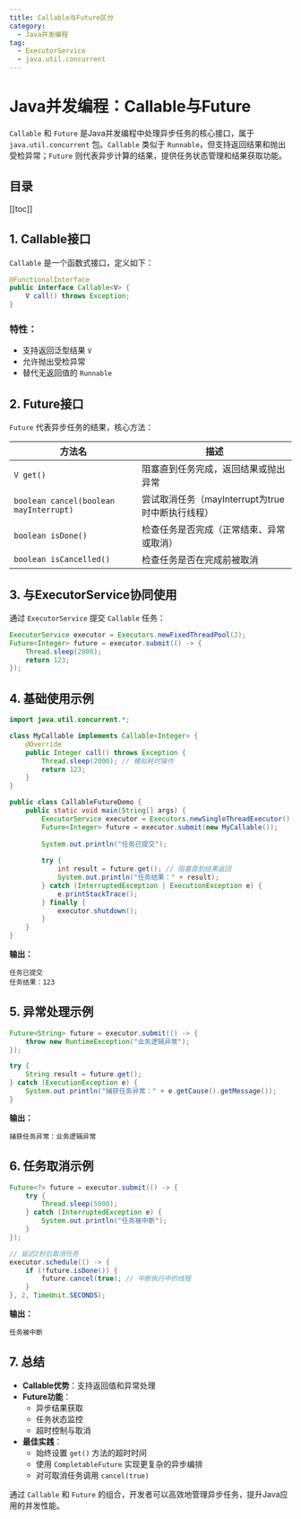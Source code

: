 ```yaml
---
title: Callable与Future区分
category:
  - Java并发编程
tag:
  - ExecutorService
  - java.util.concurrent
---
```


# Java并发编程：Callable与Future

`Callable` 和 `Future` 是Java并发编程中处理异步任务的核心接口，属于 `java.util.concurrent` 包。`Callable` 类似于 `Runnable`，但支持返回结果和抛出受检异常；`Future` 则代表异步计算的结果，提供任务状态管理和结果获取功能。

## 目录

[[toc]]

## 1. Callable接口

`Callable` 是一个函数式接口，定义如下：

```java
@FunctionalInterface
public interface Callable<V> {
    V call() throws Exception;
}
```

### 特性：

- 支持返回泛型结果 `V`
- 允许抛出受检异常
- 替代无返回值的 `Runnable`

## 2. Future接口

`Future` 代表异步任务的结果，核心方法：

| 方法名 | 描述 |
|--------|------|
| `V get()` | 阻塞直到任务完成，返回结果或抛出异常 |
| `boolean cancel(boolean mayInterrupt)` | 尝试取消任务（mayInterrupt为true时中断执行线程） |
| `boolean isDone()` | 检查任务是否完成（正常结束、异常或取消） |
| `boolean isCancelled()` | 检查任务是否在完成前被取消 |

## 3. 与ExecutorService协同使用

通过 `ExecutorService` 提交 `Callable` 任务：

```java
ExecutorService executor = Executors.newFixedThreadPool(2);
Future<Integer> future = executor.submit(() -> {
    Thread.sleep(2000);
    return 123;
});
```

## 4. 基础使用示例

```java
import java.util.concurrent.*;

class MyCallable implements Callable<Integer> {
    @Override
    public Integer call() throws Exception {
        Thread.sleep(2000); // 模拟耗时操作
        return 123;
    }
}

public class CallableFutureDemo {
    public static void main(String[] args) {
        ExecutorService executor = Executors.newSingleThreadExecutor();
        Future<Integer> future = executor.submit(new MyCallable());
        
        System.out.println("任务已提交");
        
        try {
            int result = future.get(); // 阻塞直到结果返回
            System.out.println("任务结果：" + result);
        } catch (InterruptedException | ExecutionException e) {
            e.printStackTrace();
        } finally {
            executor.shutdown();
        }
    }
}
```

**输出：**
```
任务已提交
任务结果：123
```

## 5. 异常处理示例

```java
Future<String> future = executor.submit(() -> {
    throw new RuntimeException("业务逻辑异常");
});

try {
    String result = future.get();
} catch (ExecutionException e) {
    System.out.println("捕获任务异常：" + e.getCause().getMessage());
}
```

**输出：**
```
捕获任务异常：业务逻辑异常
```

## 6. 任务取消示例

```java
Future<?> future = executor.submit(() -> {
    try {
        Thread.sleep(5000);
    } catch (InterruptedException e) {
        System.out.println("任务被中断");
    }
});

// 延迟2秒后取消任务
executor.schedule(() -> {
    if (!future.isDone()) {
        future.cancel(true); // 中断执行中的线程
    }
}, 2, TimeUnit.SECONDS);
```

**输出：**
```
任务被中断
```

## 7. 总结

- **Callable优势**：支持返回值和异常处理
- **Future功能**：
  - 异步结果获取
  - 任务状态监控
  - 超时控制与取消
- **最佳实践**：
  - 始终设置 `get()` 方法的超时时间
  - 使用 `CompletableFuture` 实现更复杂的异步编排
  - 对可取消任务调用 `cancel(true)`

通过 `Callable` 和 `Future` 的组合，开发者可以高效地管理异步任务，提升Java应用的并发性能。